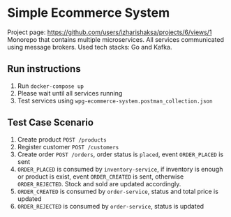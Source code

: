 # Simple Ecommerce System
Project page: https://github.com/users/izharishaksa/projects/6/views/1
Monorepo that contains multiple microservices. All services communicated using message brokers. Used tech stacks: Go and Kafka.

## Run instructions
1. Run `docker-compose up`
2. Please wait until all services running
3. Test services using `wpg-ecommerce-system.postman_collection.json`

## Test Case Scenario
1. Create product `POST /products`
2. Register customer `POST /customers`
3. Create order `POST /orders`, order status is `placed`, event `ORDER_PLACED` is sent
4. `ORDER_PLACED` is consumed by `inventory-service`, if inventory is enough or product is exist, event `ORDER_CREATED` is sent, otherwise `ORDER_REJECTED`. Stock and sold are updated accordingly.
5. `ORDER_CREATED` is consumed by `order-service`, status and total price is updated
6. `ORDER_REJECTED` is consumed by `order-service`, status is updated
